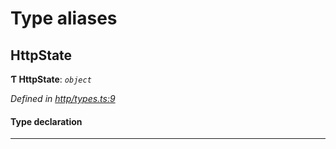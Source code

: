 

# Type aliases

<a id="httpstate"></a>

##  HttpState

**Ƭ HttpState**: *`object`*

*Defined in [http/types.ts:9](https://github.com/polkadot-js/api/blob/5fa087e/packages/rpc-provider/src/http/types.ts#L9)*

#### Type declaration

___

